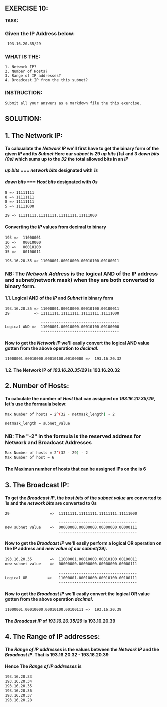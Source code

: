 ## EXERCISE 10: 

**TASK:**
### Given the IP Address below:

```bash
 193.16.20.35/29
```


###  __WHAT IS THE__: 

    1. Network IP?
    2. Number of Hosts?
    3. Range of IP addresses?
    4. Broadcast IP from the this subnet? 
    
### **INSTRUCTION:**

```bash
Submit all your answers as a markdown file the this exercise.
```

## SOLUTION:

## 1. **The Network IP:**

#### To calcualate the *Network IP* we'll first have to get the binary form of the given *IP* and its *Subnet* Here our *subnet* is **29** *up bits (1s)* and **3** *down bits (0s)* which sums up to the *32* the total allowed bits in an *IP*

####    *up bits* === *network bits* designated with *1s*
####    *down bits* === *Host bits* designated with *0s*
    
```bash
8 => 11111111
8 => 11111111
8 => 11111111
5 => 11111000

29 => 11111111.11111111.11111111.11111000
```
#### Converting the *IP* values from **decimal** to **binary**
    
```bash
193 =>  11000001
16 =>   00010000
20 =>   00010100
35 =>   00100011

193.16.20.35 => 11000001.00010000.00010100.00100011
``` 
### NB: The *Network Address* is the **logical AND** of the **IP address** and **subnet(network mask)** when they are both converted to binary form.

#### 1.1. **Logical AND** of the *IP* and *Subnet* in **binary** form

```bash
193.16.20.35 => 11000001.00010000.00010100.00100011
29           => 11111111.11111111.11111111.11111000

                -----------------------------------
Logical AND =>  11000001.00010000.00010100.00100000
                -----------------------------------           
``` 
#### Now to get the *Network IP* we'll easily convert the **logical AND** value gotten from the above operation to *decimal*.

```bash
11000001.00010000.00010100.00100000 =>  193.16.20.32
```
#### 1.2. **The Network IP** of *193.16.20.35/29* is **193.16.20.32**

## 2. **Number of Hosts:**

#### To calculate the number of *Host* that can assigned on *193.16.20.35/29*, let's use the formaula below:
```bash
Max Number of hosts = 2^(32 - netmask_length) - 2

netmask_length = subnet_value
```

### **NB: The "-2" in the formula is the reserved address for Network and Broadcast Addresses**

```bash
Max Number of hosts = 2^(32 - 29) - 2
Max Number of host = 6
```
#### The Maximun number of hosts that can be assigned **IPs** on the is **6**

## 3. **The Broadcast IP:**

#### To get the *Broadcast IP*, the *host bits* of the *subnet value* are converted to **1s** and the *network bits* are converted to **0s**

```bash
29                  =>  11111111.11111111.11111111.11111000

                        -----------------------------------
new subnet value    =>  00000000.00000000.00000000.00000111
                        -----------------------------------
```
#### Now to get the *Broadcast IP* we'll easily perform a **logical OR** operation on the **IP address** and *new value of our subnet(29)*.

```bash
193.16.20.35        =>  11000001.00010000.00010100.00100011
new subnet value    =>  00000000.00000000.00000000.00000111
    
                        -----------------------------------
Logical OR         =>   11000001.00010000.00010100.00100111
                        -----------------------------------
```

#### Now to get the *Broadcast IP* we'll easily convert the **logical OR** value gotten from the above operation *decimal*.

```bash
11000001.00010000.00010100.00100111 =>  193.16.20.39
```

#### The *Broadcast IP* of *193.16.20.35/29* is **193.16.20.39**

## 4. **The Range of IP addresses:**

#### The *Range of IP addresses* is the values between the *Network IP* and the *Broadcast IP*. That is **193.16.20.32** - **193.16.20.39**

#### Hence The *Range of IP addresses*  is
    
```bash
193.16.20.33
193.16.20.34
193.16.20.35
193.16.20.36
193.16.20.37
193.16.20.28
```

